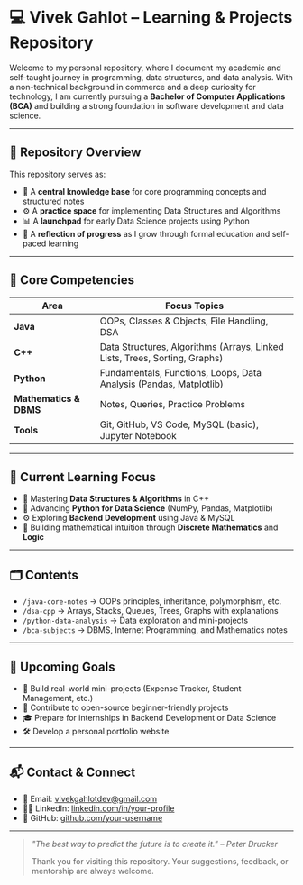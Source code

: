 # 💻 Vivek Gahlot – Learning & Projects Repository

Welcome to my personal repository, where I document my academic and self-taught journey in programming, data structures, and data analysis. With a non-technical background in commerce and a deep curiosity for technology, I am currently pursuing a **Bachelor of Computer Applications (BCA)** and building a strong foundation in software development and data science.

---

## 📂 Repository Overview

This repository serves as:

- 📘 A **central knowledge base** for core programming concepts and structured notes  
- ⚙️ A **practice space** for implementing Data Structures and Algorithms  
- 📊 A **launchpad** for early Data Science projects using Python  
- 🧪 A **reflection of progress** as I grow through formal education and self-paced learning

---

## 🧠 Core Competencies

| Area                 | Focus Topics |
|----------------------|--------------|
| **Java**             | OOPs, Classes & Objects, File Handling, DSA |
| **C++**              | Data Structures, Algorithms (Arrays, Linked Lists, Trees, Sorting, Graphs) |
| **Python**           | Fundamentals, Functions, Loops, Data Analysis (Pandas, Matplotlib) |
| **Mathematics & DBMS** | Notes, Queries, Practice Problems |
| **Tools**            | Git, GitHub, VS Code, MySQL (basic), Jupyter Notebook |

---

## 📌 Current Learning Focus

- 🔄 Mastering **Data Structures & Algorithms** in C++
- 🐍 Advancing **Python for Data Science** (NumPy, Pandas, Matplotlib)
- ⚙️ Exploring **Backend Development** using Java & MySQL
- 🧠 Building mathematical intuition through **Discrete Mathematics** and **Logic**

---

## 🗂️ Contents

- `/java-core-notes` → OOPs principles, inheritance, polymorphism, etc.  
- `/dsa-cpp` → Arrays, Stacks, Queues, Trees, Graphs with explanations  
- `/python-data-analysis` → Data exploration and mini-projects  
- `/bca-subjects` → DBMS, Internet Programming, and Mathematics notes

---

## 🔭 Upcoming Goals

- 💼 Build real-world mini-projects (Expense Tracker, Student Management, etc.)
- 📖 Contribute to open-source beginner-friendly projects
- 🎓 Prepare for internships in Backend Development or Data Science
- 🛠️ Develop a personal portfolio website

---

## 📬 Contact & Connect

- 📧 Email: vivekgahlotdev@gmail.com  
- 🧑‍💼 LinkedIn: [linkedin.com/in/your-profile](https://www.linkedin.com/in/your-profile)  
- 🐙 GitHub: [github.com/your-username](https://github.com/your-username)

---

> _"The best way to predict the future is to create it." – Peter Drucker_  
>  
> Thank you for visiting this repository. Your suggestions, feedback, or mentorship are always welcome.
